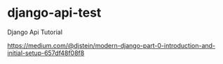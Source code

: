# django-api-test
Django Api Tutorial

https://medium.com/@djstein/modern-django-part-0-introduction-and-initial-setup-657df48f08f8
